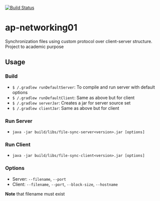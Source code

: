 [![Build Status](https://travis-ci.org/cparram/ap-networking01.svg?branch=staging)](https://travis-ci.org/cparram/ap-networking01)
# ap-networking01
Synchronization files using custom protocol over client-server structure. Project to academic purpose

## Usage
### Build
* `$ /.gradlew runDefaultServer`: To compile and run server with default options
* `$ /.gradlew runDefaultClient`: Same as above but for client
* `$ /.gradlew serverJar`: Creates a jar for server source set
* `$ /.gradlew clientJar`: Same as above but for client

### Run Server
* `java -jar build/libs/file-sync-server<version>.jar [options]`


### Run Client
* `java -jar build/libs/file-sync-client<version>.jar [options]`

### Options
* Server: `--filename`, `--port`
* Client: `--filename`, `--port`, `--block-size`, `--hostname`

**Note** that filename must exist


